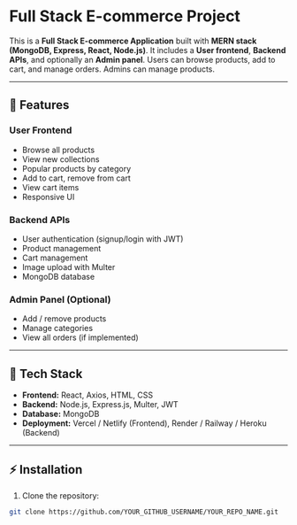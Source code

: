# Full Stack E-commerce Project

This is a **Full Stack E-commerce Application** built with **MERN stack (MongoDB, Express, React, Node.js)**. It includes a **User frontend**, **Backend APIs**, and optionally an **Admin panel**. Users can browse products, add to cart, and manage orders. Admins can manage products.

---

## 📌 Features

### User Frontend
- Browse all products
- View new collections
- Popular products by category
- Add to cart, remove from cart
- View cart items
- Responsive UI

### Backend APIs
- User authentication (signup/login with JWT)
- Product management
- Cart management
- Image upload with Multer
- MongoDB database

### Admin Panel (Optional)
- Add / remove products
- Manage categories
- View all orders (if implemented)

---

## 🚀 Tech Stack

- **Frontend:** React, Axios, HTML, CSS
- **Backend:** Node.js, Express.js, Multer, JWT
- **Database:** MongoDB
- **Deployment:** Vercel / Netlify (Frontend), Render / Railway / Heroku (Backend)

---

## ⚡ Installation

1. Clone the repository:

```bash
git clone https://github.com/YOUR_GITHUB_USERNAME/YOUR_REPO_NAME.git

